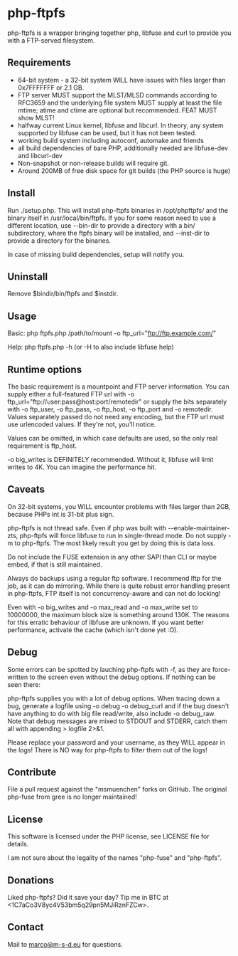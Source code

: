 # php-ftpfs
php-ftpfs is a wrapper bringing together php, libfuse and curl to provide
you with a FTP-served filesystem.

## Requirements
* 64-bit system - a 32-bit system WILL have issues with files larger than
  0x7FFFFFFF or 2.1 GB.
* FTP server MUST support the MLST/MLSD commands according to RFC3659 and
  the underlying file system MUST supply at least the file mtime; atime and
  ctime are optional but recommended. FEAT MUST show MLST!
* halfway current Linux kernel, libfuse and libcurl. In theory, any system
  supported by libfuse can be used, but it has not been tested.
* working build system including autoconf, automake and friends
* all build dependencies of bare PHP, additionally needed are libfuse-dev and
  libcurl-dev
* Non-snapshot or non-release builds will require git.
* Around 200MB of free disk space for git builds (the PHP source is huge)

## Install
Run ./setup.php. This will install php-ftpfs binaries in /opt/phpftpfs/ and
the binary itself in /usr/local/bin/ftpfs. If you for some reason need to use
a different location, use --bin-dir to provide a directory with a bin/
subdirectory, where the ftpfs binary will be installed, and --inst-dir to
provide a directory for the binaries.

In case of missing build dependencies, setup will notify you.

## Uninstall
Remove $bindir/bin/ftpfs and $instdir.

## Usage
Basic: php ftpfs.php /path/to/mount -o ftp_url="ftp://ftp.example.com/"

Help: php ftpfs.php -h (or -H to also include libfuse help)

## Runtime options
The basic requirement is a mountpoint and FTP server information. You can
supply either a full-featured FTP url with -o
ftp_url="ftp://user:pass@host:port/remotedir" or supply the bits separately
with -o ftp_user, -o ftp_pass, -o ftp_host, -o ftp_port and -o remotedir. Values
separately passed do not need any encoding, but the FTP url must use
urlencoded values. If they're not, you'll notice.

Values can be omitted, in which case defaults are used, so the only real
requirement is ftp_host. 

-o big_writes is DEFINITELY recommended. Without it, libfuse will limit
writes to 4K. You can imagine the performance hit.

## Caveats
On 32-bit systems, you WILL encounter problems with files larger than 2GB,
because PHPs int is 31-bit plus sign.

php-ftpfs is not thread safe. Even if php was built with
--enable-maintainer-zts, php-ftpfs will force libfuse to run in
single-thread mode. Do not supply -m to php-ftpfs. The most likely result
you get by doing this is data loss.

Do not include the FUSE extension in any other SAPI than CLI or maybe embed,
if that is still maintained.

Always do backups using a regular ftp software. I recommend lftp for the
job, as it can do mirroring. While there is quite robust error handling
present in php-ftpfs, FTP itself is not concurrency-aware and can not do
locking!

Even with -o big_writes and -o max_read and -o max_write set to 10000000,
the maximum block size is something around 130K. The reasons for this
erratic behaviour of libfuse are unknown. If you want better performance,
activate the cache (which isn't done yet :O).

## Debug
Some errors can be spotted by lauching php-ftpfs with -f, as they are
force-written to the screen even without the debug options. If nothing can
be seen there:

php-ftpfs supplies you with a lot of debug options. When tracing down a bug,
generate a logfile using -o debug -o debug_curl and if the bug doesn't have
anything to do with big file read/write, also include -o debug_raw. Note
that debug messages are mixed to STDOUT and STDERR, catch them all with
appending > logfile 2>&1.

Please replace your password and your username, as they WILL appear in the
logs! There is NO way for php-ftpfs to filter them out of the logs!

## Contribute
File a pull request against the "msmuenchen" forks on GitHub. The original
php-fuse from gree is no longer maintained!

## License
This software is licensed under the PHP license, see LICENSE file for details.

I am not sure about the legality of the names "php-fuse" and "php-ftpfs".

## Donations
Liked php-ftpfs? Did it save your day? Tip me in BTC at
<1C7aCo3V8yc4V53bm5q29pn5MJiRznFZCw>.

## Contact
Mail to marco@m-s-d.eu for questions.
